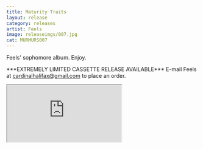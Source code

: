 ```yaml
---
title: Maturity Traits
layout: release
category: releases
artist: Feels
image: releaseimgs/007.jpg
cat: MURMURS007
---
```


<p>Feels' sophomore album. Enjoy.</p> 

<p>***EXTREMELY LIMITED CASSETTE RELEASE AVAILABLE*** E-mail Feels at <a href="mailto:cardinalhalifax@gmail.com">cardinalhalifax@gmail.com</a> to place an order.</p>


<iframe src="http://bandcamp.com/EmbeddedPlayer/album=1367929628/size=large/bgcol=ffffff/linkcol=0687f5/artwork=none/transparent=true/" seamless><a href="http://murmurscollective.bandcamp.com/album/maturity-traits-2">Maturity Traits by Feels</a></iframe>
